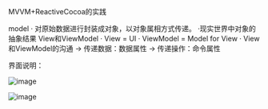 MVVM+ReactiveCocoa的实践

model
· 对原始数据进行封装成对象，以对象属相方式传递。
·现实世界中对象的抽象结果
View和ViewModel
· View = UI
· ViewModel = Model for View
· View和ViewModel的沟通
  → 传递数据：数据属性
  → 传递操作：命令属性


界面说明：

![image](https://github.com/xujinzhongxyx/MVVMReactiveCocoa/screenImg/1.png)


![image](https://github.com/xujinzhongxyx/MVVMReactiveCocoa/screenImg/2.png)
